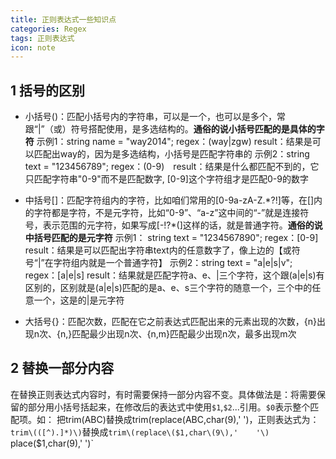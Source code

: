 ```yaml
---
title: 正则表达式一些知识点
categories: Regex
tags: 正则表达式
icon: note
---
```


## 1 括号的区别
   - 小括号()：匹配小括号内的字符串，可以是一个，也可以是多个，常跟“|”（或）符号搭配使用，是多选结构的。**通俗的说小括号匹配的是具体的字符**
示例1：string name = "way2014";  regex：(way|zgw)  result：结果是可以匹配出way的，因为是多选结构，小括号是匹配字符串的
示例2：string text = "123456789";  regex：(0-9)　result：结果是什么都匹配不到的，它只匹配字符串"0-9"而不是匹配数字, [0-9]这个字符组才是匹配0-9的数字
   - 中括号[]：匹配字符组内的字符，比如咱们常用的[0-9a-zA-Z.\*\?\!]等，在[]内的字符都是字符，不是元字符，比如“0-9”、“a-z”这中间的“-”就是连接符号，表示范围的元字符，如果写成[\-\!\?\*(]这样的话，就是普通字符。**通俗的说中括号匹配的是元字符**
示例1： string text = "1234567890";  regex：[0-9]  result：结果是可以匹配出字符串text内的任意数字了，像上边的【或符号“|”在字符组内就是一个普通字符】
示例2：string text = "a|e|s|v";  regex：[a|e|s]  result：结果就是匹配字符a、e、|三个字符，这个跟(a|e|s)有区别的，区别就是(a|e|s)匹配的是a、e、s三个字符的随意一个，三个中的任意一个，这是的|是元字符

   - 大括号{}：匹配次数，匹配在它之前表达式匹配出来的元素出现的次数，{n}出现n次、{n,}匹配最少出现n次、{n,m}匹配最少出现n次，最多出现m次

## 2 替换一部分内容
在替换正则表达式内容时，有时需要保持一部分内容不变。具体做法是：将需要保留的部分用小括号括起来，在修改后的表达式中使用`$1`,`$2`...引用。`$0`表示整个匹配项。如：
把trim(ABC)替换成trim(replace(ABC,char(9),'    ')，正则表达式为：
`trim\(([^).]*)\)`替换成`trim\(replace\($1,char\(9\),'    '\)`
place\($1,char\(9\),'    '\)`

